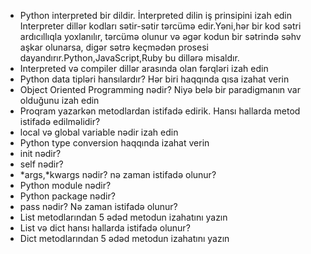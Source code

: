- Python interpreted bir dildir. İnterpreted dilin iş prinsipini izah edin
Interpreter dillər kodları sətir-sətir tərcümə edir.Yəni,hər bir kod sətri ardıcıllıqla yoxlanılır, tərcümə olunur və əgər kodun bir sətrində səhv aşkar olunarsa, digər sətrə keçmədən prosesi dayandırır.Python,JavaScript,Ruby bu dillərə misaldır.
- Interpreted və compiler dillər arasında olan fərqləri izah edin
- Python data tipləri hansılardır? Hər biri haqqında qısa izahat verin
- Object Oriented Programming nədir? Niyə belə bir paradigmanın var olduğunu izah edin
- Proqram yazarkən metodlardan istifadə edirik. Hansı hallarda metod istifadə edilməlidir?
- local və global variable nədir izah edin
- Python type conversion haqqında izahat verin
- init nədir?
- self nədir?
- *args,*kwargs nədir? nə zaman istifadə olunur?
- Python module nədir?
- Python package nədir?
- pass nədir? Nə zaman istifadə olunur?
- List metodlarından 5 ədəd metodun izahatını yazın
- List və dict hansı hallarda istifadə olunur?
- Dict metodlarından 5 ədəd metodun izahatını yazın